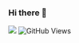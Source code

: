 ### Hi there 👋

![](https://komarev.com/ghpvc/?username=Kiril95)
![GitHub Views](https://komarev.com/ghpvc/?username=Kiril95)

<!--
**Kiril95/Kiril95** is a ✨ _special_ ✨ repository because its `README.md` (this file) appears on your GitHub profile.

Here are some ideas to get you started:

- 🔭 I’m currently working on ...
- 🌱 I’m currently learning ...
- 👯 I’m looking to collaborate on ...
- 🤔 I’m looking for help with ...
- 💬 Ask me about ...
- 📫 How to reach me: ...
- 😄 Pronouns: ...
- ⚡ Fun fact: ...
-->
